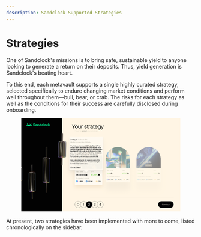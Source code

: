```yaml
---
description: Sandclock Supported Strategies
---
```


# Strategies

One of Sandclock's missions is to bring safe, sustainable yield to anyone looking to generate a return on their deposits. Thus, yield generation is Sandclock's beating heart.

To this end, each metavault supports a single highly curated strategy, selected specifically to endure changing market conditions and perform well throughout them—bull, bear, or crab. The risks for each strategy as well as the conditions for their success are carefully disclosed during onboarding.

<figure><img src="../.gitbook/assets/image (5) (1).png" alt=""><figcaption></figcaption></figure>

At present, two strategies have been implemented with more to come, listed chronologically on the sidebar.
